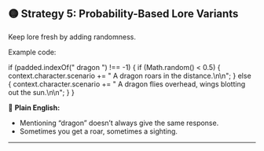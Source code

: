 ## 🟡 Strategy 5: Probability-Based Lore Variants

Keep lore fresh by adding randomness.

Example code:

if (padded.indexOf(" dragon ") !== -1) {
if (Math.random() < 0.5) {
context.character.scenario += " A dragon roars in the distance.\n\n";
} else {
context.character.scenario += " A dragon flies overhead, wings blotting out the sun.\n\n";
}
}

📖 **Plain English:**

* Mentioning “dragon” doesn’t always give the same response.
* Sometimes you get a roar, sometimes a sighting.

---
